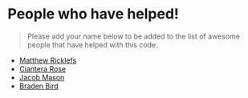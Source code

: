 # People who have helped!

> Please add your name below to be added to the list of awesome people that have helped with this code.


- [Matthew Ricklefs](https://github.com/matthewricklefs)
- [Ciantera Rose](https://github.com/Ciantera-Rose)
- [Jacob Mason](github.com/JacobMason83)
- [Braden Bird](github.com/bradenslsb)

